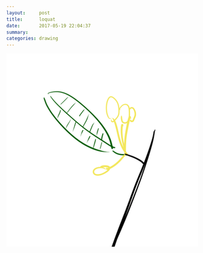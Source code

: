 ```yaml
---
layout:     post
title:      loquat
date:       2017-05-19 22:04:37
summary:    
categories: drawing
---
```

![loquat](/images/diary/loquat.png ".")
